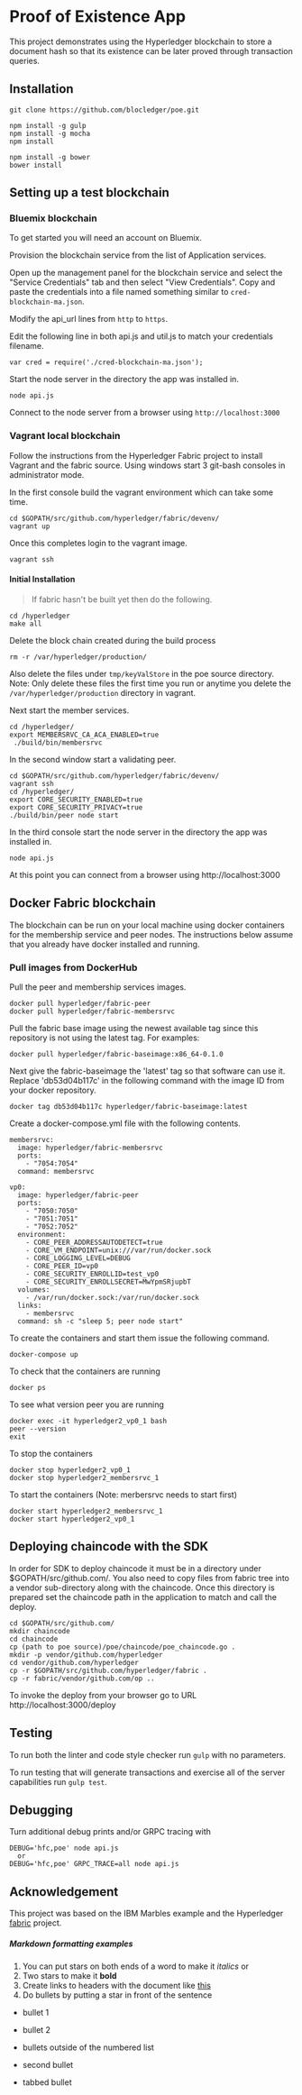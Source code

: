 # Proof of Existence App

This project demonstrates using the Hyperledger blockchain to store a document hash
so that its existence can be later proved through transaction queries.


## Installation

`git clone https://github.com/blocledger/poe.git`

```
npm install -g gulp
npm install -g mocha
npm install

npm install -g bower
bower install
```


## Setting up a test blockchain

### Bluemix blockchain
To get started you will need an account on Bluemix.

Provision the blockchain service from the list of Application services.

Open up the management panel for the blockchain service and select the "Service
Credentials" tab and then select "View Credentials".  Copy and paste the
credentials into a file named something similar to `cred-blockchain-ma.json`.

Modify the api_url lines from `http` to `https`.

Edit the following line in both api.js and util.js to match your credentials
filename.
```
var cred = require('./cred-blockchain-ma.json');
```
Start the node server in the directory the app was installed
in.

`node api.js`

Connect to the node server from a browser using `http://localhost:3000`

### Vagrant local blockchain
Follow the instructions from the Hyperledger Fabric project to install Vagrant
and the fabric source.  Using windows start 3 git-bash consoles in administrator
mode.  

In the first console build the vagrant environment which can take some time.
```
cd $GOPATH/src/github.com/hyperledger/fabric/devenv/
vagrant up
```
Once this completes login to the vagrant image.
```
vagrant ssh
```
#### Initial Installation
>  If fabric hasn't be built yet then do the following.
  ```
  cd /hyperledger
  make all
  ```
  Delete the block chain created during the build process
  ```
  rm -r /var/hyperledger/production/
  ```
  Also delete the files under `tmp/keyValStore` in the poe source directory.
  Note: Only delete these files the first time you run or anytime you delete the
  `/var/hyperledger/production` directory in vagrant.

Next start the member services.
```
cd /hyperledger/
export MEMBERSRVC_CA_ACA_ENABLED=true
 ./build/bin/membersrvc
```
In the second window start a validating peer.
```
cd $GOPATH/src/github.com/hyperledger/fabric/devenv/
vagrant ssh
cd /hyperledger/
export CORE_SECURITY_ENABLED=true
export CORE_SECURITY_PRIVACY=true
./build/bin/peer node start
```

In the third console start the node server in the directory the app was installed
in.

`node api.js`

At this point you can connect from a browser using http://localhost:3000

## Docker Fabric blockchain

The blockchain can be run on your local machine using docker containers for the
membership service and peer nodes.  The instructions below assume that you already
have docker installed and running.

### Pull images from DockerHub

Pull the peer and membership services images.
```
docker pull hyperledger/fabric-peer
docker pull hyperledger/fabric-membersrvc
```
Pull the fabric base image using the newest available tag since this repository is
not using the latest tag.  For examples:
```
docker pull hyperledger/fabric-baseimage:x86_64-0.1.0
```
Next give the fabric-baseimage the 'latest' tag so that software can use it.  Replace 'db53d04b117c' in the following command with the image ID from your docker repository.
```
docker tag db53d04b117c hyperledger/fabric-baseimage:latest
```
Create a docker-compose.yml file with the following contents.
```
membersrvc:
  image: hyperledger/fabric-membersrvc
  ports:
    - "7054:7054"
  command: membersrvc

vp0:
  image: hyperledger/fabric-peer
  ports:
    - "7050:7050"
    - "7051:7051"
    - "7052:7052"
  environment:
    - CORE_PEER_ADDRESSAUTODETECT=true
    - CORE_VM_ENDPOINT=unix:///var/run/docker.sock
    - CORE_LOGGING_LEVEL=DEBUG
    - CORE_PEER_ID=vp0
    - CORE_SECURITY_ENROLLID=test_vp0
    - CORE_SECURITY_ENROLLSECRET=MwYpmSRjupbT
  volumes:
    - /var/run/docker.sock:/var/run/docker.sock
  links:
    - membersrvc
  command: sh -c "sleep 5; peer node start"
```
To create the containers and start them issue the following command.
```
docker-compose up
```
To check that the containers are running
```
docker ps
```
To see what version peer you are running
```
docker exec -it hyperledger2_vp0_1 bash
peer --version
exit
```
To stop the containers
```
docker stop hyperledger2_vp0_1
docker stop hyperledger2_membersrvc_1
```
To start the containers (Note: merbersrvc needs to start first)
```
docker start hyperledger2_membersrvc_1
docker start hyperledger2_vp0_1
```


## Deploying chaincode with the SDK
In order for SDK to deploy chaincode it must be in a directory
under $GOPATH/src/github.com/.  You also need to copy files from fabric tree into
a vendor sub-directory along with the chaincode.  Once this directory is prepared
set the chaincode path in the application to match and call the deploy.

```
cd $GOPATH/src/github.com/
mkdir chaincode
cd chaincode
cp (path to poe source)/poe/chaincode/poe_chaincode.go .
mkdir -p vendor/github.com/hyperledger
cd vendor/github.com/hyperledger
cp -r $GOPATH/src/github.com/hyperledger/fabric .
cp -r fabric/vendor/github.com/op ..
```

To invoke the deploy from your browser go to URL http://localhost:3000/deploy


## Testing
To run both the linter and code style checker run `gulp` with no parameters.

To run testing that will generate transactions and exercise all of the server
capabilities run `gulp test`.

## Debugging
Turn additional debug prints and/or GRPC tracing with
```
DEBUG='hfc,poe' node api.js
  or
DEBUG='hfc,poe' GRPC_TRACE=all node api.js
```
## Acknowledgement
This project was based on the IBM Marbles example and the Hyperledger
 [fabric](https://github.com/hyperledger/fabric) project.


##### Markdown formatting examples
 1.  You can put stars on both ends of a word to make it *italics* or
 2.  Two stars to make it **bold**
 3.  Create links to headers with the document like [this](#Setting-up-testing-blockchain)
 4.  Do bullets by putting a star in front of the sentence
*  bullet 1
*  bullet 2


*  bullets outside of the numbered list
*  second bullet
  * tabbed bullet
